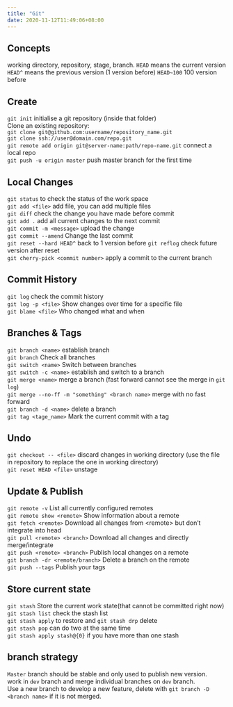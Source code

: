 ```yaml
---
title: "Git"
date: 2020-11-12T11:49:06+08:00
---
```

## Concepts
working directory, repository, stage, branch.
`HEAD` means the current version
`HEAD^` means the previous version (1 version before)
`HEAD~100` 100 version before

## Create
`git init` initialise a git repository (inside that folder)  
Clone an existing repository:  
`git clone git@github.com:username/repository_name.git`  
`git clone ssh://user@domain.com/repo.git`  
`git remote add origin git@server-name:path/repo-name.git` connect a local repo  
`git push -u origin master` push master branch for the first time

## Local Changes
`git status` to check the status of the work space  
`git add <file>` add file, you can add multiple files  
`git diff` check the change you have made before commit  
`git add .` add all current changes to the next commit  
`git commit -m <message>` upload the change  
`git commit --amend` Change the last commit  
`git reset --hard HEAD^` back to 1 version before 
`git reflog` check future version after reset  
`git cherry-pick <commit number>` apply a commit to the current branch  

## Commit History
`git log` check the commit history  
`git log -p <file>` Show changes over time for a specific file  
`git blame <file>` Who changed what and when  

## Branches & Tags
`git branch <name>`  establish branch   
`git branch`  Check all branches   
`git switch <name>` Switch between branches   
`git switch -c <name>` establish and switch to a branch   
`git merge <name>` merge a branch  (fast forward cannot see the merge in `git log`)  
`git merge --no-ff -m "something" <branch name>` merge with no fast forward   
`git branch -d <name>` delete a branch   
`git tag <tage_name>` Mark the current commit with a tag  

## Undo
`git checkout -- <file>` discard changes in working directory (use the file in repository to replace the one in working directory)  
`git reset HEAD <file>` unstage

## Update & Publish
`git remote -v` List all currently configured remotes  
`git remote show <remote>` Show information about a remote  
`git fetch <remote>` Download all changes from \<remote\> but don’t integrate into head  
`git pull <remote> <branch>` Download all changes and directly merge/integrate  
`git push <remote> <branch>` Publish local changes on a remote  
`git branch -dr <remote/branch>` Delete a branch on the remote  
`git push --tags` Publish your tags  

## Store current state
`git stash` Store the current work state(that cannot be committed right now)   
`git stash list` check the stash list  
`git stash apply` to restore and `git stash drp` delete  
`git stash pop` can do two at the same time  
`git stash apply stash@{0}` if you have more than one stash  

## branch strategy
`Master` branch should be stable and only used to publish new version.  
work in `dev` branch and merge individual branches on `dev` branch.  
Use a new branch to develop a new feature, delete with `git branch -D <branch name>` if it is not merged.  
